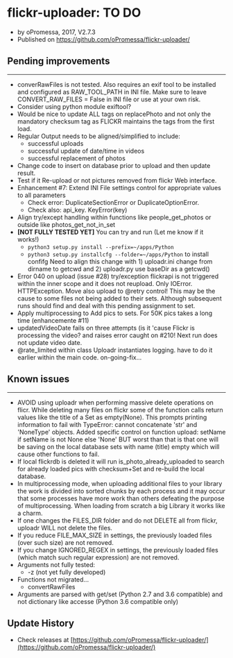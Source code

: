 # flickr-uploader: TO DO
* by oPromessa, 2017, V2.7.3
* Published on https://github.com/oPromessa/flickr-uploader/

## Pending improvements
-----------------------
* converRawFiles is not tested. Also requires an exif tool to be installed
  and configured as RAW_TOOL_PATH in INI file. Make sure to leave
  CONVERT_RAW_FILES = False in INI file or use at your own risk.
* Consider using python module exiftool?
* Would be nice to update ALL tags on replacePhoto and not only the
  mandatory checksum tag as FLICKR maintains the tags from the first load.
* Regular Output needs to be aligned/simplified to include:
   * successful uploads
   * successful update of date/time in videos
   * successful replacement of photos
* Change code to insert on database prior to upload and then update result.
* Test if it Re-upload or not pictures removed from flickr Web interface.
* Enhancement #7: Extend INI File settings control for appropriate values
  to all parameters
   * Check error:  DuplicateSectionError or DuplicateOptionError.
   * Check also: api_key. KeyError(key)
* Align try/except handling within functions like people_get_photos or outside
  like photos_get_not_in_set
* **[NOT FULLY TESTED YET]** You can try and run (Let me know if it works!)
   * `python3 setup.py install --prefix=~/apps/Python`
   * `python3 setup.py installcfg --folder=~/apps/Python` to install confifg
  Need to align this change with 1) uploadr.ini change from dirname to getcwd
  and 2) uploadr.py use baseDir as a getcwd()
* Error 040 on upload (issue #28) try/exception flickrapi is not triggered
  within the inner scope and it does not reupload. Only IOError. HTTPException.
  Move also upload to @retry control! This may be the cause to some files not
  being added to their sets. Although subsequent runs should find and deal
  with this pending assignment to set.
* Apply multiprocessing to Add pics to sets. For 50K pics takes a long time
  (enhancemente #11)
* updatedVideoDate fails on three attempts (is it 'cause Flickr is processing
  the video? and raises error caught on #210! Next run does not update video
  date.
* @rate_limited within class Uploadr instantiates logging. have to do it
  earlier within the main code. on-going-fix...


## Known issues
---------------
* AVOID using uploadr when performing massive delete operations on flicr.
  While deleting many files on flickr some of the function calls return
  values like the title of a Set as empty(None). This prompts printing
  information to fail with TypeError: cannot concatenate 'str' and
  'NoneType' objects. Added specific control on function upload:
  setName if setName is not None else 'None'
  BUT worst than that is that one will be saving on the local database
  sets with name (title) empty which will cause other functions to fail.
* If local flickrdb is deleted it will run is_photo_already_uploaded to
  search for already loaded pics with checksum+Set and re-build the
  local database.
* In multiprocessing mode, when uploading additional files to your library
  the work is divided into sorted chunks by each process and it may occur
  that some processes have more work than others defeating the purpose
  of multiprocessing. When loading from scratch a big Library it works
  like a charm.
* If one changes the FILES_DIR folder and do not DELETE all from flickr,
  uploadr WILL not delete the files.
* If you reduce FILE_MAX_SIZE in settings, the previously loaded files
  (over such size) are not removed.
* If you change IGNORED_REGEX in settings, the previously loaded files
  (which match such regular expression) are not removed.
* Arguments not fully tested:
   * -z (not yet fully developed)
* Functions not migrated...
   * convertRawFiles
* Arguments are parsed with get/set (Python 2.7 and 3.6 compatible) and not
  dictionary like accesse (Python 3.6 compatible only)

## Update History
* Check releases at [https://github.com/oPromessa/flickr-uploader/](https://github.com/oPromessa/flickr-uploader/)